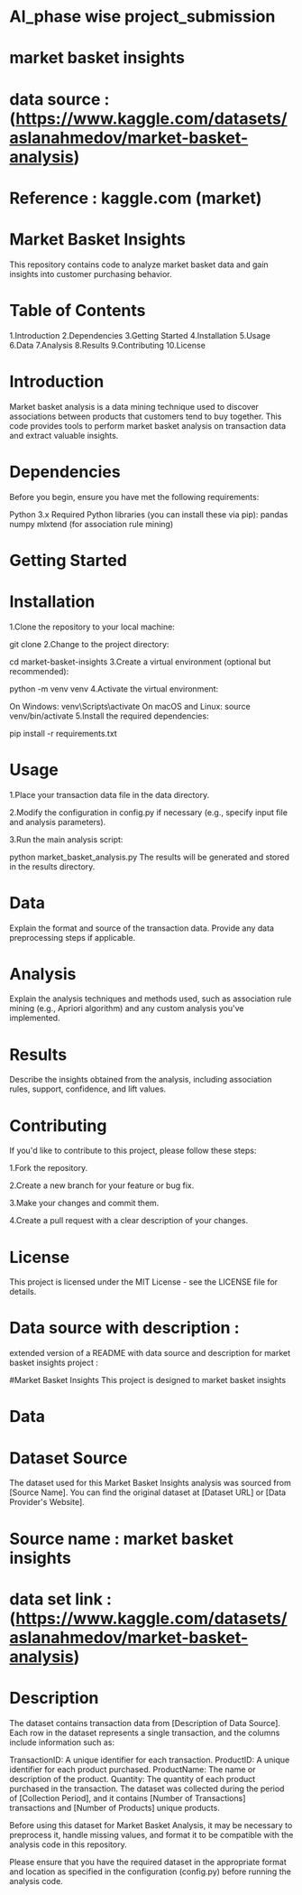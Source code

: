 # AI_phase wise project_submission
# market basket insights
# data source :(https://www.kaggle.com/datasets/aslanahmedov/market-basket-analysis)
# Reference : kaggle.com (market)
# Market Basket Insights
This repository contains code to analyze market basket data and gain insights into customer purchasing behavior.

# Table of Contents
1.Introduction
2.Dependencies
3.Getting Started
4.Installation
5.Usage
6.Data
7.Analysis
8.Results
9.Contributing
10.License
# Introduction
Market basket analysis is a data mining technique used to discover associations between products that customers tend to buy together. This code provides tools to perform market basket analysis on transaction data and extract valuable insights.

# Dependencies
Before you begin, ensure you have met the following requirements:

  Python 3.x
  Required Python libraries (you can install these via pip):
      pandas
      numpy
       mlxtend (for association rule mining)
# Getting Started
# Installation
1.Clone the repository to your local machine:

git clone 
2.Change to the project directory:

cd market-basket-insights
3.Create a virtual environment (optional but recommended):

python -m venv venv
4.Activate the virtual environment:

On Windows:
 venv\Scripts\activate
On macOS and Linux:
 source venv/bin/activate
5.Install the required dependencies:

pip install -r requirements.txt
# Usage
1.Place your transaction data file in the data directory.

2.Modify the configuration in config.py if necessary (e.g., specify input file and analysis parameters).

3.Run the main analysis script:

python market_basket_analysis.py
The results will be generated and stored in the results directory.

# Data
Explain the format and source of the transaction data. Provide any data preprocessing steps if applicable.

# Analysis
Explain the analysis techniques and methods used, such as association rule mining (e.g., Apriori algorithm) and any custom analysis you've implemented.

# Results
Describe the insights obtained from the analysis, including association rules, support, confidence, and lift values.

# Contributing
If you'd like to contribute to this project, please follow these steps:

1.Fork the repository.

2.Create a new branch for your feature or bug fix.

3.Make your changes and commit them.

4.Create a pull request with a clear description of your changes.

# License
This project is licensed under the MIT License - see the LICENSE file for details.

# Data source with description :
extended version of a README with data source and description for market basket insights project :

#Market Basket Insights This project is designed to market basket insights

# Data
# Dataset Source
The dataset used for this Market Basket Insights analysis was sourced from [Source Name]. You can find the original dataset at [Dataset URL] or [Data Provider's Website].

# Source name : market basket insights
# data set link :(https://www.kaggle.com/datasets/aslanahmedov/market-basket-analysis)
# Description
The dataset contains transaction data from [Description of Data Source]. Each row in the dataset represents a single transaction, and the columns include information such as:

TransactionID: A unique identifier for each transaction.
ProductID: A unique identifier for each product purchased.
ProductName: The name or description of the product.
Quantity: The quantity of each product purchased in the transaction.
The dataset was collected during the period of [Collection Period], and it contains [Number of Transactions] transactions and [Number of Products] unique products.

Before using this dataset for Market Basket Analysis, it may be necessary to preprocess it, handle missing values, and format it to be compatible with the analysis code in this repository.

Please ensure that you have the required dataset in the appropriate format and location as specified in the configuration (config.py) before running the analysis code.
